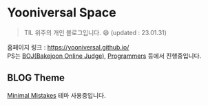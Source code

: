 # Yooniversal Space
> TIL 위주의 개인 블로그입니다. 😄 (updated : 23.01.31)

홈페이지 링크 : https://yooniversal.github.io/<br>
PS는 [BOJ(Bakejoon Online Judge)](https://www.acmicpc.net/), [Programmers](https://programmers.co.kr/learn/challenges) 등에서 진행중입니다.<br>

## BLOG Theme
[Minimal Mistakes](https://mmistakes.github.io/minimal-mistakes/) 테마 사용중입니다.<br>
